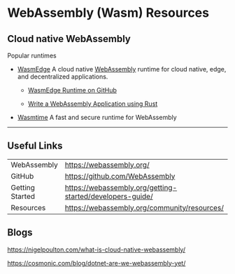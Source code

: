 # WebAssembly (Wasm) Resources

## Cloud native WebAssembly

Popular runtimes

- [WasmEdge](https://wasmedge.org/book/en/) 
A cloud native [WebAssembly](https://webassembly.org/) runtime for cloud native, edge, and decentralized applications.

  - [WasmEdge Runtime on GitHub](https://github.com/WasmEdge)

  - [Write a WebAssembly Application using Rust](https://wasmedge.org/book/en/write_wasm/rust.html)

- [Wasmtime](https://wasmtime.dev/) 
A fast and secure runtime for WebAssembly

---
## Useful Links

| | |
|-|-|
| WebAssembly | https://webassembly.org/ | 
| GitHub | https://github.com/WebAssembly |
| Getting Started | https://webassembly.org/getting-started/developers-guide/ |
| Resources | https://webassembly.org/community/resources/ |

## Blogs

https://nigelpoulton.com/what-is-cloud-native-webassembly/

https://cosmonic.com/blog/dotnet-are-we-webassembly-yet/